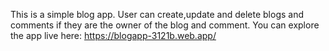 This is a simple blog app. User can create,update and delete blogs and comments if they are the owner of the blog and comment. You can explore the app live here: https://blogapp-3121b.web.app/
